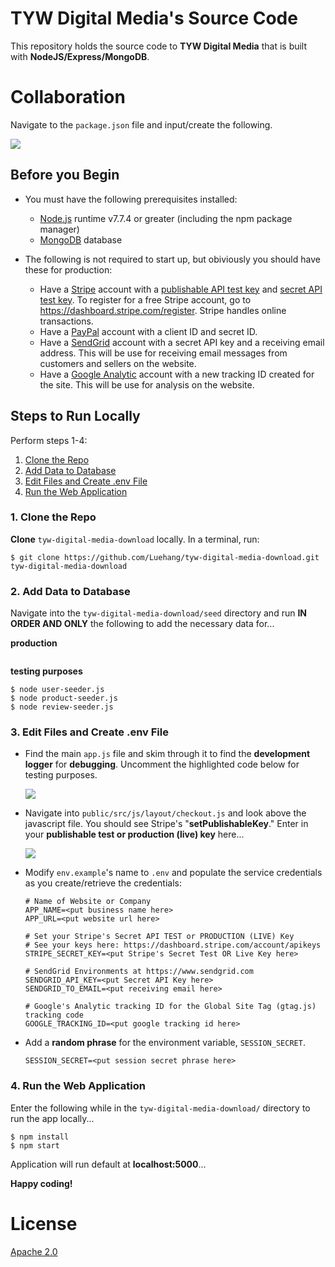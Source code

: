 # TYW Digital Media's Source Code

  This repository holds the source code to **TYW Digital Media** that is built with
  **NodeJS/Express/MongoDB**.

# Collaboration

  Navigate to the ``package.json`` file and input/create the following.

  ![](doc/source/images/collaboration-package.png)

## Before you Begin

  * You must have the following prerequisites installed:
    * [Node.js](https://nodejs.org/) runtime v7.7.4 or greater (including the npm package manager)
    * [MongoDB](https://docs.mongodb.com/v3.4/installation/) database

  * The following is not required to start up, but obiviously you should have these for production:
    * Have a [Stripe](https://stripe.com) account with a [publishable API test key](https://dashboard.stripe.com/account/apikeys) and [secret API test key](https://dashboard.stripe.com/account/apikeys).  To register for a free Stripe account, go to https://dashboard.stripe.com/register.  Stripe handles online transactions.
    * Have a [PayPal](https://developer.paypal.com/developer/applications/create) account with a client ID and secret ID.
    * Have a [SendGrid](https://sendgrid.com/) account with a secret API key and a receiving email address.  This will be use for receiving email messages from customers and sellers on the website.
    * Have a [Google Analytic](https://analytics.google.com/analytics) account with a new tracking ID created for the site.  This will be use for analysis on the website.

## Steps to Run Locally

Perform steps 1-4:

  1. [Clone the Repo](#1-clone-the-repo)
  2. [Add Data to Database](#2-add-data-to-database)
  3. [Edit Files and Create .env File](#3-edit-files-and-create-env-file)
  4. [Run the Web Application](#4-run-the-web-application)

### 1. Clone the Repo

  **Clone** ``tyw-digital-media-download`` locally. In a terminal, run:

  `$ git clone https://github.com/Luehang/tyw-digital-media-download.git tyw-digital-media-download`

### 2. Add Data to Database

  Navigate into the ``tyw-digital-media-download/seed`` directory and run **IN ORDER AND ONLY** the following to add the necessary data for...

  **production**
  ```
  
  ```

  **testing purposes**
  ```
  $ node user-seeder.js
  $ node product-seeder.js
  $ node review-seeder.js
  ```

### 3. Edit Files and Create .env File

  * Find the main ``app.js`` file and skim through it to find the **development logger** for **debugging**.  Uncomment the highlighted code below for testing purposes.

    ![](doc/source/images/dev-logger.png)

  * Navigate into ``public/src/js/layout/checkout.js`` and look above the javascript file.  You should see Stripe's "**setPublishableKey**."  Enter in your **publishable test or production (live) key** here...

    ![](doc/source/images/stripe-publishable-key-code.png)

  * Modify ``env.example``'s name to ``.env`` and populate the service
  credentials as you create/retrieve the credentials:

    ```
    # Name of Website or Company
    APP_NAME=<put business name here>
    APP_URL=<put website url here>

    # Set your Stripe's Secret API TEST or PRODUCTION (LIVE) Key
    # See your keys here: https://dashboard.stripe.com/account/apikeys
    STRIPE_SECRET_KEY=<put Stripe's Secret Test OR Live Key here>

    # SendGrid Environments at https://www.sendgrid.com
    SENDGRID_API_KEY=<put Secret API Key here>
    SENDGRID_TO_EMAIL=<put receiving email here>

    # Google's Analytic tracking ID for the Global Site Tag (gtag.js) tracking code
    GOOGLE_TRACKING_ID=<put google tracking id here>
    ```

  * Add a **random phrase** for the environment variable, ``SESSION_SECRET``.

    ```
    SESSION_SECRET=<put session secret phrase here>
    ```

### 4. Run the Web Application

  Enter the following while in the ``tyw-digital-media-download/`` directory to run the app locally...

  ```
  $ npm install
  $ npm start
  ```

  Application will run default at **localhost:5000**...

  **Happy coding!**

# License

  [Apache 2.0](LICENSE)


